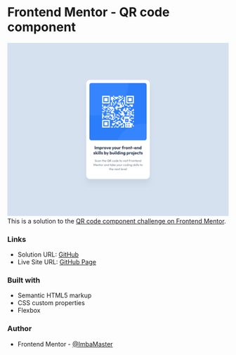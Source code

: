 # Frontend Mentor - QR code component

![Design preview for the QR code component coding challenge](./preview.png)
This is a solution to the [QR code component challenge on Frontend Mentor](https://www.frontendmentor.io/challenges/qr-code-component-iux_sIO_H).

### Links

- Solution URL: [GitHub](https://github.com/ImbaMaster/QR-code-component)
- Live Site URL: [GitHub Page](https://imbamaster.github.io/QR-code-component/)

### Built with

- Semantic HTML5 markup
- CSS custom properties
- Flexbox

### Author

- Frontend Mentor - [@ImbaMaster](https://www.frontendmentor.io/profile/ImbaMaster)